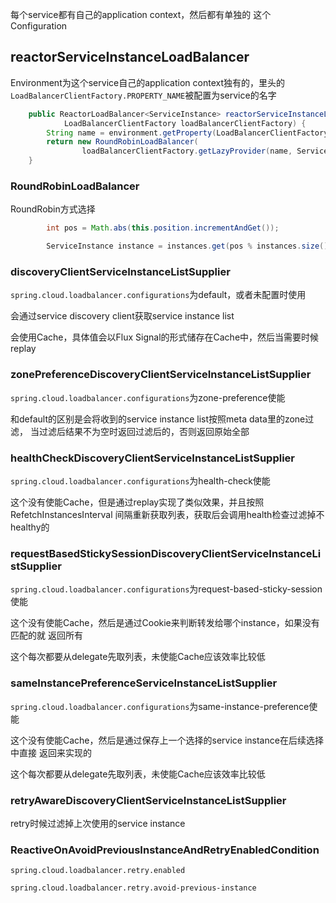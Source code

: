
每个service都有自己的application context，然后都有单独的
这个Configuration

## reactorServiceInstanceLoadBalancer

Environment为这个service自己的application context独有的，里头的
`LoadBalancerClientFactory.PROPERTY_NAME`被配置为service的名字

```java
	public ReactorLoadBalancer<ServiceInstance> reactorServiceInstanceLoadBalancer(Environment environment,
			LoadBalancerClientFactory loadBalancerClientFactory) {
		String name = environment.getProperty(LoadBalancerClientFactory.PROPERTY_NAME);
		return new RoundRobinLoadBalancer(
				loadBalancerClientFactory.getLazyProvider(name, ServiceInstanceListSupplier.class), name);
	}
```

### RoundRobinLoadBalancer

RoundRobin方式选择

```java
		int pos = Math.abs(this.position.incrementAndGet());

		ServiceInstance instance = instances.get(pos % instances.size());
```

### discoveryClientServiceInstanceListSupplier

`spring.cloud.loadbalancer.configurations`为default，或者未配置时使用

会通过service discovery client获取service instance list

会使用Cache，具体值会以Flux Signal的形式储存在Cache中，然后当需要时候replay

### zonePreferenceDiscoveryClientServiceInstanceListSupplier

`spring.cloud.loadbalancer.configurations`为zone-preference使能

和default的区别是会将收到的service instance list按照meta data里的zone过滤，
当过滤后结果不为空时返回过滤后的，否则返回原始全部

### healthCheckDiscoveryClientServiceInstanceListSupplier

`spring.cloud.loadbalancer.configurations`为health-check使能

这个没有使能Cache，但是通过replay实现了类似效果，并且按照RefetchInstancesInterval
间隔重新获取列表，获取后会调用health检查过滤掉不healthy的

### requestBasedStickySessionDiscoveryClientServiceInstanceListSupplier

`spring.cloud.loadbalancer.configurations`为request-based-sticky-session使能

这个没有使能Cache，然后是通过Cookie来判断转发给哪个instance，如果没有匹配的就
返回所有

这个每次都要从delegate先取列表，未使能Cache应该效率比较低

### sameInstancePreferenceServiceInstanceListSupplier

`spring.cloud.loadbalancer.configurations`为same-instance-preference使能

这个没有使能Cache，然后是通过保存上一个选择的service instance在后续选择中直接
返回来实现的

这个每次都要从delegate先取列表，未使能Cache应该效率比较低

### retryAwareDiscoveryClientServiceInstanceListSupplier

retry时候过滤掉上次使用的service instance

### ReactiveOnAvoidPreviousInstanceAndRetryEnabledCondition

`spring.cloud.loadbalancer.retry.enabled`

`spring.cloud.loadbalancer.retry.avoid-previous-instance`

